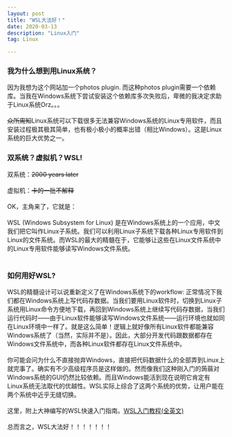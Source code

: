 ```yaml
---
layout: post
title: "WSL大法好！"
date: 2020-03-13 
description: "Linux入门"
tag: Linux  

---     
```

### 我为什么想到用Linux系统？
因为我想为这个网站加一个photos plugin. 而这种photos plugin需要一个依赖库。当我在Windows系统下尝试安装这个依赖库多次失败后，卑微的我决定求助于Linux系统Orz。。。<br><br>
~~众所周知~~Linux系统可以下载很多无法兼容Windows系统的Linux专用软件，而且安装过程极其极其简单，也有极小极小的概率出错（相比Windows）。这是Linux系统的巨大优势之一。
### 双系统？虚拟机？WSL!
双系统：~~2000 years later~~<br><br>
虚拟机：~~卡的一批不解释~~<br><br>
OK，主角来了，它就是：<br><br>
WSL (Windows Subsystem for Linux) 是在Windows系统上的一个应用，中文我们把它叫作Linux子系统。我们可以利用Linux子系统下载各种Linux专用软件到Linux的文件系统。而WSL的最大的精髓在于，它能够让这些在Linux文件系统中的Linux专用软件能够读写Windows文件系统。<br><br>
### 如何用好WSL?
WSL的精髓设计可以说重新定义了在Windows系统下的workflow: 正常情况下我们都在Windows系统上写代码存数据。当我们要用Linux软件时，切换到Linux子系统用Linux命令方便地下载，再回到Windows系统上继续写代码存数据，当我们运行代码时——由于Linux软件能够读写Windows文件系统——运行环境也就如同在Linux环境中一样了。就是这么简单！逻辑上就好像所有Linux软件都能兼容Windows系统了（当然，实际并不是）。因此，大部分开发代码跟数据都存在Windows文件系统中，而各种Linux软件都存在Linux文件系统中。<br><br>
你可能会问为什么不直接抛弃Windows，直接把代码数据什么的全部弄到Linux上就完事了。确实有不少高级程序员是这样做的。然而像我们这种刚入门的蒟蒻对Windows系统的GUI仍然比较依赖。而且Windows能活到现在说明它肯定有Linux系统无法取代的优越性。WSL实际上综合了这两个系统的优势，让用户能在两个系统中近乎无缝切换。<br><br>
这里，附上大神编写的WSL快速入门指南。[WSL入门教程(全英文)](https://github.com/michaeltreat/Windows-Subsystem-For-Linux-Setup-Guide)<br><br>
总而言之，WSL大法好！！！！！！！


